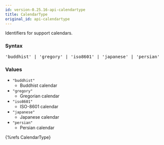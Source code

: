 ```yaml
---
id: version-0.25.16-api-calendartype
title: CalendarType
original_id: api-calendartype
---
```


Identifiers for support calendars.

### Syntax

<pre class="syntax">
'buddhist' | 'gregory' | 'iso8601' | 'japanese' | 'persian'
</pre>

### Values
  - `"buddhist"`
    - Buddhist calendar
  - `"gregory"`
    - Gregorian calendar
  - `"iso8601"`
    - ISO-8601 calendar
  - `"japanese"`
    - Japanese calendar
  - `"persian"`
    - Persian calendar

{%refs CalendarType}
